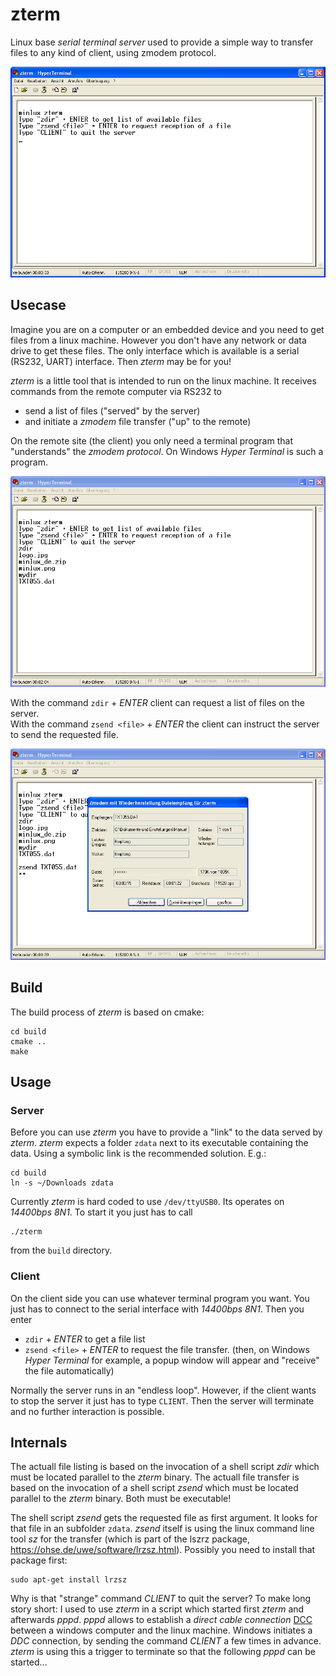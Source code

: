 # zterm
Linux base *serial terminal server* used to provide a simple way to transfer files to any kind of client, using zmodem protocol.

![Hypter Terminal](doc/greetings.png)

## Usecase
Imagine you are on a computer or an embedded device and you need to get files from a linux machine. However you don't have any network or data drive to get these files. The only interface which is available is a serial (RS232, UART) interface. Then *zterm* may be for you!

*zterm* is a little tool that is intended to run on the linux machine. It receives commands from the remote computer via RS232 to
- send a list of files ("served" by the server)
- and initiate a *zmodem* file transfer ("up" to the remote)

On the remote site (the client) you only need a terminal program that "understands" the *zmodem protocol*. On Windows *Hyper Terminal* is such a program.

![Hypter Terminal](doc/zdir.png)

With the command `zdir` + *ENTER* client can request a list of files on the server.\
With the command `zsend <file>` + *ENTER* the client can instruct the server to send the requested file.

![Hypter Terminal](doc/zsend.png)



## Build
The build process of *zterm* is based on cmake:
```
cd build
cmake ..
make
```

## Usage
### Server
Before you can use *zterm* you have to provide a "link" to the data served by *zterm*. *zterm* expects a folder `zdata` next to its executable containing the data. Using a symbolic link is the recommended solution. E.g.:
```
cd build
ln -s ~/Downloads zdata
```

Currently *zterm* is hard coded to use `/dev/ttyUSB0`. Its operates on *14400bps 8N1*. To start it you just has to call
```
./zterm
```
from the `build` directory.

### Client
On the client side you can use whatever terminal program you want. You just has to connect to the serial interface with *14400bps 8N1*. Then you enter
- `zdir` + *ENTER* to get a file list
- `zsend <file>` + *ENTER* to request the file transfer. (then, on Windows *Hyper Terminal* for example, a popup window will appear and "receive" the file automatically)

Normally the server runs in an "endless loop". However, if the client wants to stop the server it just has to type `CLIENT`. Then the server will terminate and no further interaction is possible.


## Internals
The actuall file listing is based on the invocation of a shell script *zdir* which must be located parallel to the *zterm* binary. The actuall file transfer is based on the invocation of a shell script *zsend* which must be located parallel to the *zterm* binary. Both must be executable!

The shell script *zsend* gets the requested file as first argument. It looks for that file in an subfolder `zdata`. *zsend* itself is using the linux command line tool *sz* for the transfer (which is part of the lszrz package, https://ohse.de/uwe/software/lrzsz.html). Possibly you need to install that package first:
```
sudo apt-get install lrzsz
```

Why is that "strange" command *CLIENT* to quit the server? To make long story short: I used to use *zterm* in a script which started first *zterm* and afterwards *pppd*. *pppd* allows to establish a *direct cable connection* [DCC](https://en.wikipedia.org/wiki/Direct_cable_connection) between a windows computer and the linux machine. Windows initiates a *DDC* connection, by sending the command *CLIENT* a few times in advance. *zterm* is using this a trigger to terminate so that the following *pppd* can be started...

